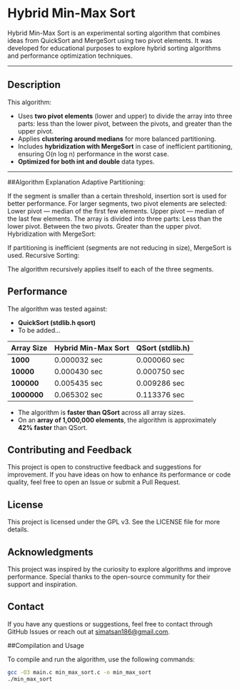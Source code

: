 # Hybrid Min-Max Sort

Hybrid Min-Max Sort is an experimental sorting algorithm that combines ideas from QuickSort and MergeSort using two pivot elements. It was developed for educational purposes to explore hybrid sorting algorithms and performance optimization techniques.

---
## Description

This algorithm:
- Uses **two pivot elements** (lower and upper) to divide the array into three parts: less than the lower pivot, between the pivots, and greater than the upper pivot.
- Applies **clustering around medians** for more balanced partitioning.
- Includes **hybridization with MergeSort** in case of inefficient partitioning, ensuring O(n log n) performance in the worst case.
- **Optimized for both int and double** data types.
---
##Algorithm Explanation
Adaptive Partitioning:

If the segment is smaller than a certain threshold, insertion sort is used for better performance.
For larger segments, two pivot elements are selected:
Lower pivot — median of the first few elements.
Upper pivot — median of the last few elements.
The array is divided into three parts:
Less than the lower pivot.
Between the two pivots.
Greater than the upper pivot.
Hybridization with MergeSort:

If partitioning is inefficient (segments are not reducing in size), MergeSort is used.
Recursive Sorting:

The algorithm recursively applies itself to each of the three segments.

## Performance

The algorithm was tested against:
- **QuickSort (stdlib.h qsort)**
- To be added...

| Array Size     | Hybrid Min-Max Sort | QSort (stdlib.h) |
| -------------- | ------------------- | ---------------- |
| **1000**       | 0.000032 sec         | 0.000060 sec     | 
| **10000**      | 0.000430 sec         | 0.000750 sec     | 
| **100000**     | 0.005435 sec         | 0.009286 sec     | 
| **1000000**    | 0.065302 sec         | 0.113376 sec     |

- The algorithm is **faster than QSort** across all array sizes.
- On an **array of 1,000,000 elements**, the algorithm is approximately **42% faster** than QSort.

## Contributing and Feedback
This project is open to constructive feedback and suggestions for improvement. If you have ideas on how to enhance its performance or code quality, feel free to open an Issue or submit a Pull Request.

## License
This project is licensed under the GPL v3. See the LICENSE file for more details.

## Acknowledgments
This project was inspired by the curiosity to explore algorithms and improve performance. Special thanks to the open-source community for their support and inspiration.

## Contact
If you have any questions or suggestions, feel free to contact through GitHub Issues or reach out at simatsan186@gmail.com.

##Compilation and Usage

To compile and run the algorithm, use the following commands:

```bash
gcc -O3 main.c min_max_sort.c -o min_max_sort
./min_max_sort

